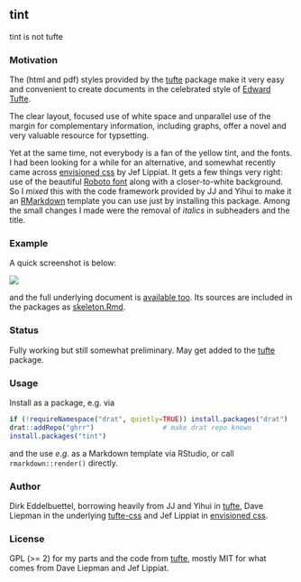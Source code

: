 ## tint

tint is not tufte

### Motivation

The (html and pdf) styles provided by the [tufte](https://cran.r-project.org/package=tufte) package
make it very easy and convenient to create documents in the celebrated style of
[Edward Tufte](https://www.edwardtufte.com/tufte/).

The clear layout, focused use of white space and unparallel use of the margin for complementary
information, including graphs, offer a novel and very valuable resource for typsetting.

Yet at the same time, not everybody is a fan of the yellow tint, and the fonts.  I had been looking
for a while for an alternative, and somewhat recently came across
[envisioned css](https://github.com/nogginfuel/envisioned-css) by Jef Lippiat.  It gets a few things
very right: use of the beautiful [Roboto font](https://fonts.google.com/specimen/Roboto) along with
a closer-to-white background.  So I _mixed_ this with the code framework provided by JJ and Yihui to
make it an [RMarkdown](http://rmarkdown.rstudio.com/) template you can use just by installing this
package. Among the small changes I made were the removal of _italics_ in subheaders and the title.

### Example

A quick screenshot is below:

![](http://eddelbuettel.github.com/tint/tint-region.png)

and the full underlying document is [available too](http://eddelbuettel.github.com/tint/).  Its sources 
are included in the packages as [skeleton.Rmd](https://github.com/eddelbuettel/tint/blob/master/inst/rmarkdown/templates/tint/skeleton/skeleton.Rmd).

### Status

Fully working but still somewhat preliminary. May get added to the [tufte](https://cran.r-project.org/package=tufte) package.

### Usage 

Install as a package, e.g. via

```r
if (!requireNamespace("drat", quietly=TRUE)) install.packages("drat")
drat::addRepo("ghrr")                 # make drat repo known
install.packages("tint")
```

and the use _e.g._ as a Markdown template via RStudio, or call `rmarkdown::render()` directly.

### Author

Dirk Eddelbuettel, borrowing heavily from JJ and Yihui in 
[tufte](https://cran.r-project.org/package=tufte), Dave Liepman in the underlying [tufte-css](https://github.com/edwardtufte/tufte-css) and Jef Lippiat in 
[envisioned css](https://github.com/nogginfuel/envisioned-css).

### License

GPL (>= 2) for my parts and the code from [tufte](https://cran.r-project.org/package=tufte),
mostly MIT for what comes from Dave Liepman and Jef Lippiat.
